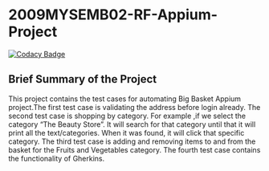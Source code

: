 # 2009MYSEMB02-RF-Appium-Project

[![Codacy Badge](https://api.codacy.com/project/badge/Grade/ad3ea7a1c9854feba71eff1565b1852e)](https://app.codacy.com/gh/99002608/2009MYSEMB02-RF-Appium-Project?utm_source=github.com&utm_medium=referral&utm_content=99002608/2009MYSEMB02-RF-Appium-Project&utm_campaign=Badge_Grade)

## Brief Summary of the Project

  This project contains the test cases for automating Big Basket Appium project.The first test case is validating the address before login already. The second test case  is shopping by category. For example ,if we select the category “The Beauty Store”. It will search for that category until that it will print all the text/categories. When it was found, it will click that specific category. The third test case is adding and removing items to and from the basket for the Fruits and Vegetables category. The fourth test case contains the functionality of Gherkins.


